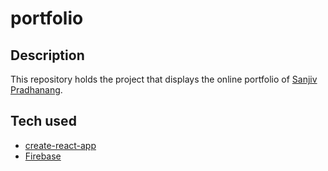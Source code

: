# portfolio

## Description
This repository holds the project that displays the online portfolio of [Sanjiv Pradhanang](spradha1.github.io/portfolio).

## Tech used
- [create-react-app](https://www.npmjs.com/package/create-react-app)
- [Firebase](https://firebase.google.com/)
